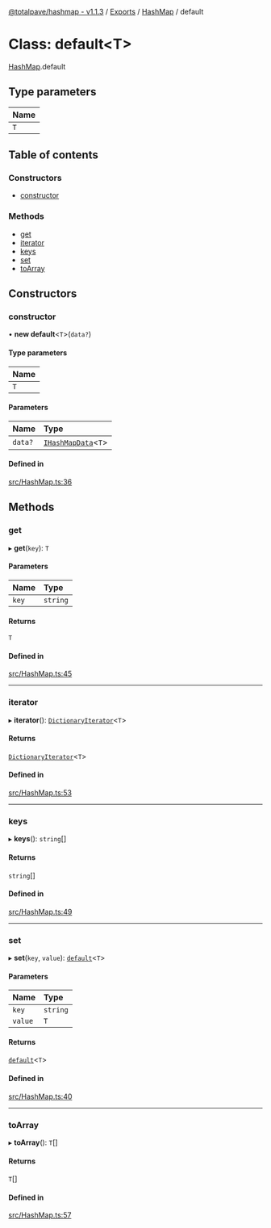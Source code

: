 [@totalpave/hashmap - v1.1.3](../README.md) / [Exports](../modules.md) / [HashMap](../modules/HashMap.md) / default

# Class: default<T\>

[HashMap](../modules/HashMap.md).default

## Type parameters

| Name |
| :------ |
| `T` |

## Table of contents

### Constructors

- [constructor](HashMap.default.md#constructor)

### Methods

- [get](HashMap.default.md#get)
- [iterator](HashMap.default.md#iterator)
- [keys](HashMap.default.md#keys)
- [set](HashMap.default.md#set)
- [toArray](HashMap.default.md#toarray)

## Constructors

### constructor

• **new default**<`T`\>(`data?`)

#### Type parameters

| Name |
| :------ |
| `T` |

#### Parameters

| Name | Type |
| :------ | :------ |
| `data?` | [`IHashMapData`](../interfaces/HashMap.IHashMapData.md)<`T`\> |

#### Defined in

[src/HashMap.ts:36](https://github.com/totalpave/hashmap/blob/1ddab60/src/HashMap.ts#L36)

## Methods

### get

▸ **get**(`key`): `T`

#### Parameters

| Name | Type |
| :------ | :------ |
| `key` | `string` |

#### Returns

`T`

#### Defined in

[src/HashMap.ts:45](https://github.com/totalpave/hashmap/blob/1ddab60/src/HashMap.ts#L45)

___

### iterator

▸ **iterator**(): [`DictionaryIterator`](api.DictionaryIterator.md)<`T`\>

#### Returns

[`DictionaryIterator`](api.DictionaryIterator.md)<`T`\>

#### Defined in

[src/HashMap.ts:53](https://github.com/totalpave/hashmap/blob/1ddab60/src/HashMap.ts#L53)

___

### keys

▸ **keys**(): `string`[]

#### Returns

`string`[]

#### Defined in

[src/HashMap.ts:49](https://github.com/totalpave/hashmap/blob/1ddab60/src/HashMap.ts#L49)

___

### set

▸ **set**(`key`, `value`): [`default`](HashMap.default.md)<`T`\>

#### Parameters

| Name | Type |
| :------ | :------ |
| `key` | `string` |
| `value` | `T` |

#### Returns

[`default`](HashMap.default.md)<`T`\>

#### Defined in

[src/HashMap.ts:40](https://github.com/totalpave/hashmap/blob/1ddab60/src/HashMap.ts#L40)

___

### toArray

▸ **toArray**(): `T`[]

#### Returns

`T`[]

#### Defined in

[src/HashMap.ts:57](https://github.com/totalpave/hashmap/blob/1ddab60/src/HashMap.ts#L57)
